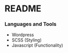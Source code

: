 # README #

### Languages and Tools ###

* Wordpress
* SCSS (Styling)
* Javascript (Functionality)

##
